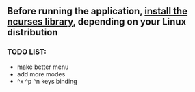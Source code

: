 ## Before running the application, [install the ncurses library](https://www.cyberciti.biz/faq/linux-install-ncurses-library-headers-on-debian-ubuntu-centos-fedora/), depending on your Linux distribution

### TODO LIST:
* make better menu
* add more modes
* ^x ^p ^n keys binding

